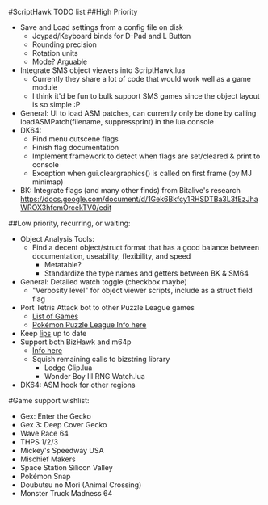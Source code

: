 #ScriptHawk TODO list
##High Priority
- Save and Load settings from a config file on disk
	- Joypad/Keyboard binds for D-Pad and L Button
	- Rounding precision
	- Rotation units
	- Mode? Arguable
- Integrate SMS object viewers into ScriptHawk.lua
	- Currently they share a lot of code that would work well as a game module
	- I think it'd be fun to bulk support SMS games since the object layout is so simple :P
- General: UI to load ASM patches, can currently only be done by calling loadASMPatch(filename, suppressprint) in the lua console
- DK64:
	- Find menu cutscene flags
	- Finish flag documentation
	- Implement framework to detect when flags are set/cleared & print to console
	- Exception when gui.cleargraphics() is called on first frame (by MJ minimap)
- BK: Integrate flags (and many other finds) from Bitalive's research https://docs.google.com/document/d/1Gek6Bkfcy1RHSDTBa3L3fEzJhaWROX3hfcmOrcekTV0/edit

##Low priority, recurring, or waiting:
- Object Analysis Tools:
	- Find a decent object/struct format that has a good balance between documentation, useability, flexibility, and speed
		- Metatable?
		- Standardize the type names and getters between BK & SM64
- General: Detailed watch toggle (checkbox maybe)
	- "Verbosity level" for object viewer scripts, include as a struct field flag
- Port Tetris Attack bot to other Puzzle League games
	- [List of Games](http://www.speedrun.com/puzzle_league)
	- [Pokémon Puzzle League Info here](https://github.com/mupen64plus/mupen64plus-user-issues/issues/567)
- Keep [lips](https://github.com/notwa/lips) up to date
- Support both BizHawk and m64p
	- [Info here](https://github.com/notwa/mm/commit/90d30e218f3128fb130e54bd8662527bdd73f40f)
	- Squish remaining calls to bizstring library
		- Ledge Clip.lua
		- Wonder Boy III RNG Watch.lua
- DK64: ASM hook for other regions

#Game support wishlist:
- Gex: Enter the Gecko
- Gex 3: Deep Cover Gecko
- Wave Race 64
- THPS 1/2/3
- Mickey's Speedway USA
- Mischief Makers
- Space Station Silicon Valley
- Pokémon Snap
- Doubutsu no Mori (Animal Crossing)
- Monster Truck Madness 64